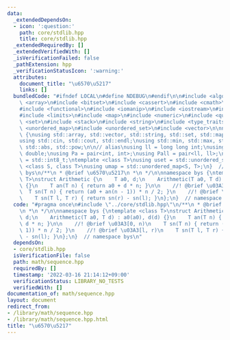 ```yaml
---
data:
  _extendedDependsOn:
  - icon: ':question:'
    path: core/stdlib.hpp
    title: core/stdlib.hpp
  _extendedRequiredBy: []
  _extendedVerifiedWith: []
  _isVerificationFailed: false
  _pathExtension: hpp
  _verificationStatusIcon: ':warning:'
  attributes:
    document_title: "\u6570\u5217"
    links: []
  bundledCode: "#ifndef LOCAL\n#define NDEBUG\n#endif\n\n#include <algorithm>\n#include\
    \ <array>\n#include <bitset>\n#include <cassert>\n#include <cmath>\n#include <complex>\n\
    #include <functional>\n#include <iomanip>\n#include <iostream>\n#include <iterator>\n\
    #include <limits>\n#include <map>\n#include <numeric>\n#include <queue>\n#include\
    \ <set>\n#include <stack>\n#include <string>\n#include <type_traits>\n#include\
    \ <unordered_map>\n#include <unordered_set>\n#include <vector>\n\nnamespace bys\
    \ {\nusing std::array, std::vector, std::string, std::set, std::map, std::pair;\n\
    using std::cin, std::cout, std::endl;\nusing std::min, std::max, std::sort, std::reverse,\
    \ std::abs, std::pow;\n\n// alias\nusing ll = long long int;\nusing ld = long\
    \ double;\nusing Pa = pair<int, int>;\nusing Pall = pair<ll, ll>;\nusing ibool\
    \ = std::int8_t;\ntemplate <class T>\nusing uset = std::unordered_set<T>;\ntemplate\
    \ <class S, class T>\nusing umap = std::unordered_map<S, T>;\n}  // namespace\
    \ bys\n/**\n * @brief \u6570\u5217\n *\n */\n\nnamespace bys {\ntemplate <class\
    \ T>\nstruct Arithmetic {\n    T a0, d;\n    Arithmetic(T a0, T d) : a0(a0), d(d)\
    \ {}\n    T an(T n) { return a0 + d * n; }\n\n    //! @brief \u03A3[0, n)\n  \
    \  T sn(T n) { return (a0 + an(n - 1)) * n / 2; }\n    //! @brief \u03A3[l, r)\n\
    \    T sn(T l, T r) { return sn(r) - sn(l); }\n};\n}  // namespace bys\n"
  code: "#pragma once\n#include \"../core/stdlib.hpp\"\n/**\n * @brief \u6570\u5217\
    \n *\n */\n\nnamespace bys {\ntemplate <class T>\nstruct Arithmetic {\n    T a0,\
    \ d;\n    Arithmetic(T a0, T d) : a0(a0), d(d) {}\n    T an(T n) { return a0 +\
    \ d * n; }\n\n    //! @brief \u03A3[0, n)\n    T sn(T n) { return (a0 + an(n -\
    \ 1)) * n / 2; }\n    //! @brief \u03A3[l, r)\n    T sn(T l, T r) { return sn(r)\
    \ - sn(l); }\n};\n}  // namespace bys\n"
  dependsOn:
  - core/stdlib.hpp
  isVerificationFile: false
  path: math/sequence.hpp
  requiredBy: []
  timestamp: '2022-03-16 21:14:12+09:00'
  verificationStatus: LIBRARY_NO_TESTS
  verifiedWith: []
documentation_of: math/sequence.hpp
layout: document
redirect_from:
- /library/math/sequence.hpp
- /library/math/sequence.hpp.html
title: "\u6570\u5217"
---
```

